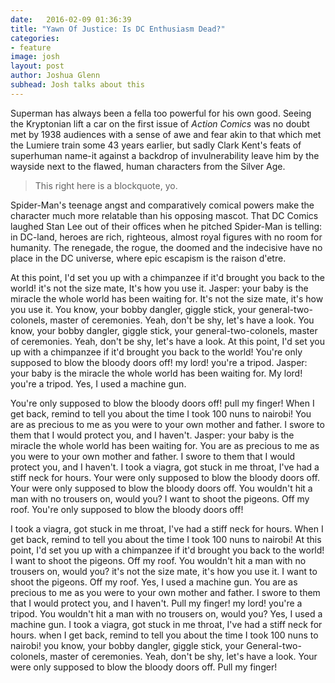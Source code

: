 ```yaml
---
date:   2016-02-09 01:36:39
title: "Yawn Of Justice: Is DC Enthusiasm Dead?"
categories:
- feature
image: josh
layout: post
author: Joshua Glenn
subhead: Josh talks about this
---
```

<span class="firstline">Superman has always been a fella too powerful for his own good.</span>
Seeing the Kryptonian lift a car on the first issue of _Action Comics_
was no doubt met by 1938 audiences with a sense of awe and fear akin to that which met the Lumiere train
some 43 years earlier,
but sadly Clark Kent&apos;s feats of superhuman name-it against a backdrop of invulnerability
leave him by the wayside next to the flawed, human characters from the Silver Age.

> This right here is a blockquote, yo.

Spider-Man&apos;s teenage angst and comparatively comical powers make the character
much more relatable than his opposing mascot.
That DC Comics laughed Stan Lee out of their offices when he pitched Spider-Man is telling:
in DC-land, heroes are rich, righteous, almost royal figures with no room for humanity.
The renegade, the rogue, the doomed and the indecisive have no place in the DC universe,
where epic escapism is the raison d&apos;etre.

At this point, I&apos;d set you up with a chimpanzee if it&apos;d brought you back to the world! it&apos;s not the size mate,
It&apos;s how you use it.
Jasper: your baby is the miracle the whole world has been waiting for.
It&apos;s not the size mate, it&apos;s how you use it.
You know, your bobby dangler, giggle stick, your general-two-colonels, master of ceremonies.
Yeah, don&apos;t be shy, let&apos;s have a look.
You know, your bobby dangler, giggle stick, your general-two-colonels, master of ceremonies.
Yeah, don&apos;t be shy, let&apos;s have a look.
At this point, I&apos;d set you up with a chimpanzee if it&apos;d brought you back to the world!
You&apos;re only supposed to blow the bloody doors off! my lord! you&apos;re a tripod.
Jasper: your baby is the miracle the whole world has been waiting for.
My lord! you&apos;re a tripod.
Yes, I used a machine gun.

You&apos;re only supposed to blow the bloody doors off! pull my finger!
When I get back, remind to tell you about the time I took 100 nuns to nairobi!
You are as precious to me as you were to your own mother and father.
I swore to them that I would protect you, and I haven&apos;t.
Jasper: your baby is the miracle the whole world has been waiting for.
You are as precious to me as you were to your own mother and father.
I swore to them that I would protect you, and I haven&apos;t.
I took a viagra, got stuck in me throat, I&apos;ve had a stiff neck for hours.
Your were only supposed to blow the bloody doors off.
Your were only supposed to blow the bloody doors off.
You wouldn&apos;t hit a man with no trousers on, would you? I want to shoot the pigeons.
Off my roof.
You&apos;re only supposed to blow the bloody doors off!

I took a viagra, got stuck in me throat, I&apos;ve had a stiff neck for hours.
When I get back, remind to tell you about the time I took 100 nuns to nairobi!
At this point, I&apos;d set you up with a chimpanzee if it&apos;d brought you back to the world! I want to shoot the pigeons.
Off my roof.
You wouldn&apos;t hit a man with no trousers on, would you? it&apos;s not the size mate, it&apos;s how you use it.
I want to shoot the pigeons.
Off my roof.
Yes, I used a machine gun.
You are as precious to me as you were to your own mother and father.
I swore to them that I would protect you, and I haven&apos;t.
Pull my finger! my lord! you&apos;re a tripod.
You wouldn&apos;t hit a man with no trousers on, would you?
Yes, I used a machine gun.
I took a viagra, got stuck in me throat, I&apos;ve had a stiff neck for hours.
when I get back, remind to tell you about the time I took 100 nuns to nairobi! you know, your bobby dangler, giggle stick, your General-two-colonels, master of ceremonies.
Yeah, don&apos;t be shy, let&apos;s have a look.
Your were only supposed to blow the bloody doors off.
Pull my finger!